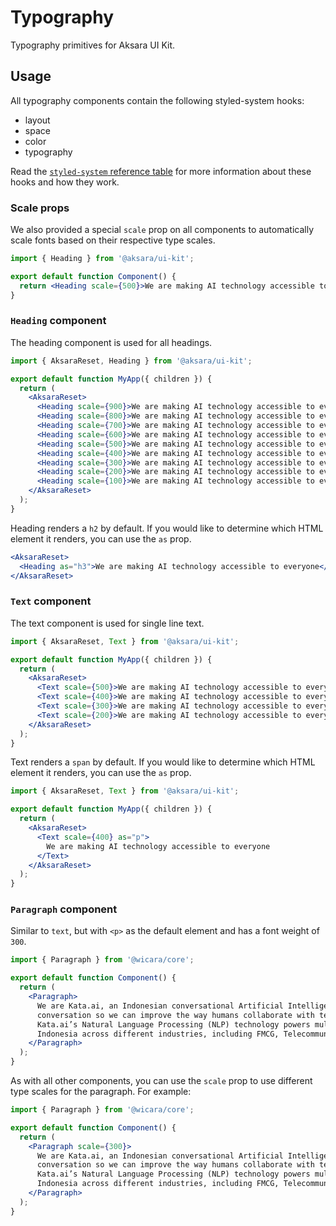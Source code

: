 # Typography

Typography primitives for Aksara UI Kit.

## Usage

All typography components contain the following styled-system hooks:

- layout
- space
- color
- typography

Read the [`styled-system` reference table](https://styled-system.com/table) for more information about these hooks and how they work.

### Scale props

We also provided a special `scale` prop on all components to automatically scale fonts based on their respective type scales.

```jsx
import { Heading } from '@aksara/ui-kit';

export default function Component() {
  return <Heading scale={500}>We are making AI technology accessible to everyone</Heading>;
}
```

### `Heading` component

The heading component is used for all headings.

```jsx
import { AksaraReset, Heading } from '@aksara/ui-kit';

export default function MyApp({ children }) {
  return (
    <AksaraReset>
      <Heading scale={900}>We are making AI technology accessible to everyone</Heading>
      <Heading scale={800}>We are making AI technology accessible to everyone</Heading>
      <Heading scale={700}>We are making AI technology accessible to everyone</Heading>
      <Heading scale={600}>We are making AI technology accessible to everyone</Heading>
      <Heading scale={500}>We are making AI technology accessible to everyone</Heading>
      <Heading scale={400}>We are making AI technology accessible to everyone</Heading>
      <Heading scale={300}>We are making AI technology accessible to everyone</Heading>
      <Heading scale={200}>We are making AI technology accessible to everyone</Heading>
      <Heading scale={100}>We are making AI technology accessible to everyone</Heading>
    </AksaraReset>
  );
}
```

Heading renders a `h2` by default. If you would like to determine which HTML element it renders, you can use the `as` prop.

```jsx
<AksaraReset>
  <Heading as="h3">We are making AI technology accessible to everyone</Heading>
</AksaraReset>
```

### `Text` component

The text component is used for single line text.

```jsx
import { AksaraReset, Text } from '@aksara/ui-kit';

export default function MyApp({ children }) {
  return (
    <AksaraReset>
      <Text scale={500}>We are making AI technology accessible to everyone</Text>
      <Text scale={400}>We are making AI technology accessible to everyone</Text>
      <Text scale={300}>We are making AI technology accessible to everyone</Text>
      <Text scale={200}>We are making AI technology accessible to everyone</Text>
    </AksaraReset>
  );
}
```

Text renders a `span` by default. If you would like to determine which HTML element it renders, you can use the `as` prop.

```jsx
import { AksaraReset, Text } from '@aksara/ui-kit';

export default function MyApp({ children }) {
  return (
    <AksaraReset>
      <Text scale={400} as="p">
        We are making AI technology accessible to everyone
      </Text>
    </AksaraReset>
  );
}
```

### `Paragraph` component

Similar to `text`, but with `<p>` as the default element and has a font weight of `300`.

```jsx
import { Paragraph } from '@wicara/core';

export default function Component() {
  return (
    <Paragraph>
      We are Kata.ai, an Indonesian conversational Artificial Intelligence company, focused on understanding human
      conversation so we can improve the way humans collaborate with technology to be more productive and empowered.
      Kata.ai’s Natural Language Processing (NLP) technology powers multi-purpose chatbots for major corporations in
      Indonesia across different industries, including FMCG, Telecommunication, Banking & Financial Service, and Retail.
    </Paragraph>
  );
}
```

As with all other components, you can use the `scale` prop to use different type scales for the paragraph. For example:

```jsx
import { Paragraph } from '@wicara/core';

export default function Component() {
  return (
    <Paragraph scale={300}>
      We are Kata.ai, an Indonesian conversational Artificial Intelligence company, focused on understanding human
      conversation so we can improve the way humans collaborate with technology to be more productive and empowered.
      Kata.ai’s Natural Language Processing (NLP) technology powers multi-purpose chatbots for major corporations in
      Indonesia across different industries, including FMCG, Telecommunication, Banking & Financial Service, and Retail.
    </Paragraph>
  );
}
```
